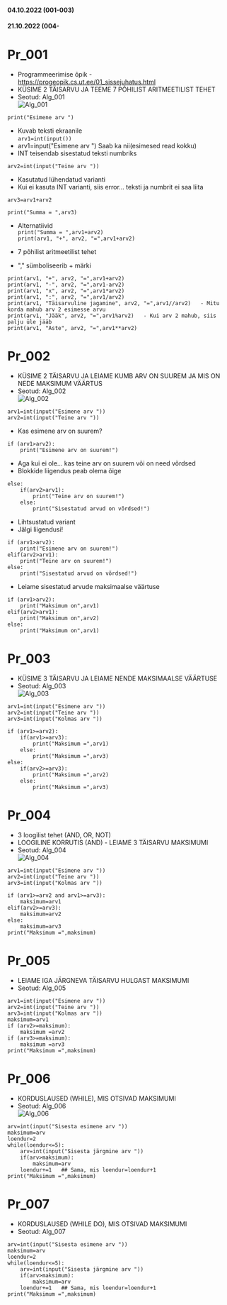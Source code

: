 #### 04.10.2022 (001-003)
#### 21.10.2022 (004-


# Pr_001
- Programmeerimise õpik - https://progeopik.cs.ut.ee/01_sissejuhatus.html  
- KÜSIME 2 TÄISARVU JA TEEME 7 PÕHILIST ARITMEETILIST TEHET  
- Seotud: Alg_001  
![Alg_001](https://user-images.githubusercontent.com/115221752/197119739-80afe7b7-6d8a-4399-afe8-798e29f81e6b.JPG)

`print("Esimene arv ")`  
- Kuvab teksti ekraanile  
`arv1=int(input())`  
- arv1=input("Esimene arv ")   Saab ka nii(esimesed read kokku)  
- INT teisendab sisestatud teksti numbriks  

`arv2=int(input("Teine arv "))`  
- Kasutatud lühendatud varianti  
- Kui ei kasuta INT varianti, siis error... teksti ja numbrit ei saa liita  

`arv3=arv1+arv2`  

`print("Summa = ",arv3)`  

- Alternatiivid  
`print("Summa = ",arv1+arv2)`  
`print(arv1, "+", arv2, "=",arv1+arv2)`  

- 7 põhilist aritmeetilist tehet  
- "," sümboliseerib + märki  
```
print(arv1, "+", arv2, "=",arv1+arv2)
print(arv1, "-", arv2, "=",arv1-arv2)
print(arv1, "x", arv2, "=",arv1*arv2)
print(arv1, ":", arv2, "=",arv1/arv2)
print(arv1, "Täisarvuline jagamine", arv2, "=",arv1//arv2)   - Mitu korda mahub arv 2 esimesse arvu  
print(arv1, "Jääk", arv2, "=",arv1%arv2)   - Kui arv 2 mahub, siis palju üle jääb  
print(arv1, "Aste", arv2, "=",arv1**arv2)
```

# Pr_002
- KÜSIME 2 TÄISARVU JA LEIAME KUMB ARV ON SUUREM JA MIS ON NEDE MAKSIMUM VÄÄRTUS  
- Seotud: Alg_002  
![Alg_002](https://user-images.githubusercontent.com/115221752/197119812-0effe90b-013a-4d88-8d60-52b3c4a8d719.JPG)

```
arv1=int(input("Esimene arv "))
arv2=int(input("Teine arv "))
```
- Kas esimene arv on suurem?  
```
if (arv1>arv2):
    print("Esimene arv on suurem!")
```    
- Aga kui ei ole... kas teine arv on suurem või on need võrdsed  
- Blokkide liigendus peab olema õige  
```
else:
    if(arv2>arv1):
        print("Teine arv on suurem!")
    else:
        print("Sisestatud arvud on võrdsed!")
```

- Lihtsustatud variant  
- Jälgi liigendusi!  
```
if (arv1>arv2):
    print("Esimene arv on suurem!")
elif(arv2>arv1):
    print("Teine arv on suurem!")
else:
    print("Sisestatud arvud on võrdsed!")
```    
- Leiame sisestatud arvude maksimaalse väärtuse
```
if (arv1>arv2):
    print("Maksimum on",arv1)
elif(arv2>arv1):
    print("Maksimum on",arv2)
else:
    print("Maksimum on",arv1)
```

# Pr_003
- KÜSIME 3 TÄISARVU JA LEIAME NENDE MAKSIMAALSE VÄÄRTUSE  
- Seotud: Alg_003  
![Alg_003](https://user-images.githubusercontent.com/115221752/197119860-68303c1a-7184-453f-9b76-696add9d05e5.JPG)

```
arv1=int(input("Esimene arv "))
arv2=int(input("Teine arv "))
arv3=int(input("Kolmas arv "))

if (arv1>=arv2):
    if(arv1>=arv3):
        print("Maksimum =",arv1)
    else:
        print("Maksimum =",arv3)    
else:
    if(arv2>=arv3):
        print("Maksimum =",arv2)
    else:
        print("Maksimum =",arv3)
```

# Pr_004
- 3 loogilist tehet (AND, OR, NOT)
- LOOGILINE KORRUTIS (AND) - LEIAME 3 TÄISARVU MAKSIMUMI
- Seotud: Alg_004  
![Alg_004](https://user-images.githubusercontent.com/115221752/197122889-f7c29c68-d064-4685-9195-1b1310763b73.JPG)

```
arv1=int(input("Esimene arv "))
arv2=int(input("Teine arv "))
arv3=int(input("Kolmas arv "))

if (arv1>=arv2 and arv1>=arv3):
    maksimum=arv1    
elif(arv2>=arv3):
    maksimum=arv2
else:
    maksimum=arv3
print("Maksimum =",maksimum)
```

# Pr_005
- LEIAME IGA JÄRGNEVA TÄISARVU HULGAST MAKSIMUMI
- Seotud: Alg_005  

```
arv1=int(input("Esimene arv "))
arv2=int(input("Teine arv "))
arv3=int(input("Kolmas arv "))
maksimum=arv1
if (arv2>=maksimum):
    maksimum =arv2
if (arv3>=maksimum):
    maksimum =arv3
print("Maksimum =",maksimum)
```

# Pr_006
- KORDUSLAUSED (WHILE), MIS OTSIVAD MAKSIMUMI
- Seotud: Alg_006  
![Alg_006](https://user-images.githubusercontent.com/115221752/197129691-e30717d3-719f-4d95-a804-0559385e15f0.JPG)

```
arv=int(input("Sisesta esimene arv "))
maksimum=arv
loendur=2
while(loendur<=5):
    arv=int(input("Sisesta järgmine arv "))
    if(arv>maksimum):
        maksimum=arv
    loendur+=1   ## Sama, mis loendur=loendur+1
print("Maksimum =",maksimum)
```

# Pr_007
- KORDUSLAUSED (WHILE DO), MIS OTSIVAD MAKSIMUMI
- Seotud: Alg_007  

```
arv=int(input("Sisesta esimene arv "))
maksimum=arv
loendur=2
while(loendur<=5):
    arv=int(input("Sisesta järgmine arv "))
    if(arv>maksimum):
        maksimum=arv
    loendur+=1   ## Sama, mis loendur=loendur+1
print("Maksimum =",maksimum)
```
